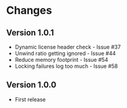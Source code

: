 # Changes

## Version 1.0.1

* Dynamic license header check - Issue #37
* Unwind ratio getting ignored - Issue #44
* Reduce memory footprint - Issue #54
* Locking failures log too much - Issue #58

## Version 1.0.0

* First release
